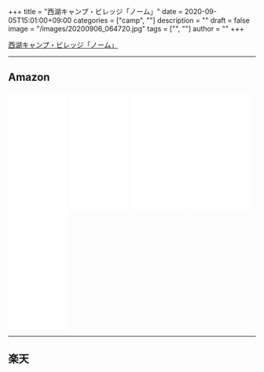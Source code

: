 ﻿+++
title = "西湖キャンプ・ビレッジ「ノーム」"
date = 2020-09-05T15:01:00+09:00
categories = ["camp", ""]
description = ""
draft = false
image = "/images/20200906_064720.jpg"
tags = ["", ""]
author = ""
+++


[西湖キャンプ・ビレッジ「ノーム」](https://www.hamayouresort.com/gnome/)





---

## Amazon

<iframe style="width:120px;height:240px;" marginwidth="0" marginheight="0" scrolling="no" frameborder="0" src="//rcm-fe.amazon-adsystem.com/e/cm?lt1=_blank&bc1=000000&IS2=1&bg1=FFFFFF&fc1=000000&lc1=0000FF&t=yokochi-22&language=ja_JP&o=9&p=8&l=as4&m=amazon&f=ifr&ref=as_ss_li_til&asins=B07TDC353X&linkId=c267378b25df9f1e1d3560d3a3a920c0"></iframe>

<iframe style="width:120px;height:240px;" marginwidth="0" marginheight="0" scrolling="no" frameborder="0" src="//rcm-fe.amazon-adsystem.com/e/cm?lt1=_blank&bc1=000000&IS2=1&bg1=FFFFFF&fc1=000000&lc1=0000FF&t=yokochi-22&language=ja_JP&o=9&p=8&l=as4&m=amazon&f=ifr&ref=as_ss_li_til&asins=B00AGOL9UK&linkId=5ba68af2d5390ccaeb5212a2b8790380"></iframe>

<iframe style="width:120px;height:240px;" marginwidth="0" marginheight="0" scrolling="no" frameborder="0" src="//rcm-fe.amazon-adsystem.com/e/cm?lt1=_blank&bc1=000000&IS2=1&bg1=FFFFFF&fc1=000000&lc1=0000FF&t=yokochi-22&language=ja_JP&o=9&p=8&l=as4&m=amazon&f=ifr&ref=as_ss_li_til&asins=B06XJ3NLG6&linkId=b83f32b67d0048ae526b0c0f8d7dced4"></iframe>

<iframe style="width:120px;height:240px;" marginwidth="0" marginheight="0" scrolling="no" frameborder="0" src="//rcm-fe.amazon-adsystem.com/e/cm?lt1=_blank&bc1=000000&IS2=1&bg1=FFFFFF&fc1=000000&lc1=0000FF&t=yokochi-22&language=ja_JP&o=9&p=8&l=as4&m=amazon&f=ifr&ref=as_ss_li_til&asins=4779636817&linkId=4829f99ce302e2b8656b293812c12a58"></iframe>

<iframe style="width:120px;height:240px;" marginwidth="0" marginheight="0" scrolling="no" frameborder="0" src="//rcm-fe.amazon-adsystem.com/e/cm?lt1=_blank&bc1=000000&IS2=1&bg1=FFFFFF&fc1=000000&lc1=0000FF&t=yokochi-22&language=ja_JP&o=9&p=8&l=as4&m=amazon&f=ifr&ref=as_ss_li_til&asins=B01N6RUPS8&linkId=bc40e0a07f3b1de281ce54783eed423c"></iframe>

---

## 楽天

<a href="https://hb.afl.rakuten.co.jp/ichiba/1d239764.89c375a6.1d239765.cef631db/?pc=https%3A%2F%2Fitem.rakuten.co.jp%2Fsmile88%2Fa13017%2F&link_type=pict&ut=eyJwYWdlIjoiaXRlbSIsInR5cGUiOiJwaWN0Iiwic2l6ZSI6IjEyOHgxMjgiLCJuYW0iOjEsIm5hbXAiOiJyaWdodCIsImNvbSI6MSwiY29tcCI6ImRvd24iLCJwcmljZSI6MSwiYm9yIjoxLCJjb2wiOjEsImJidG4iOjEsInByb2QiOjAsImFtcCI6ZmFsc2V9" target="_blank" rel="nofollow sponsored noopener" style="word-wrap:break-word;"  ><img src="https://hbb.afl.rakuten.co.jp/hgb/1d239764.89c375a6.1d239765.cef631db/?me_id=1221746&item_id=10064539&pc=https%3A%2F%2Fthumbnail.image.rakuten.co.jp%2F%400_mall%2Fsmile88%2Fcabinet%2Fmaster%2F1st%2Fa13017.jpg%3F_ex%3D128x128&s=128x128&t=pict" border="0" style="margin:2px" alt="" title=""></a>

